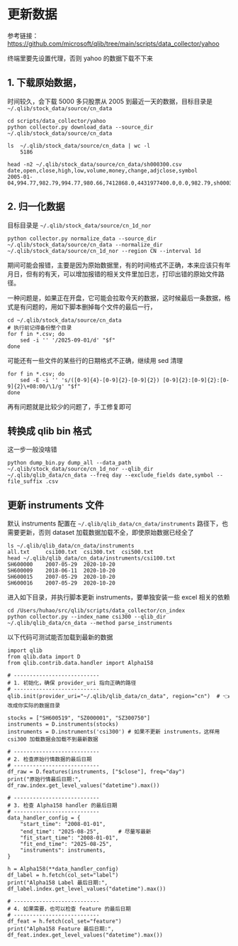 # 更新数据

参考链接：https://github.com/microsoft/qlib/tree/main/scripts/data_collector/yahoo

终端里要先设置代理，否则 yahoo 的数据下载不下来

## 1. 下载原始数据，

时间较久，会下载 5000 多只股票从 2005 到最近一天的数据，目标目录是 `~/.qlib/stock_data/source/cn_data`

    cd scripts/data_collector/yahoo
    python collector.py download_data --source_dir ~/.qlib/stock_data/source/cn_data

    ls  ~/.qlib/stock_data/source/cn_data | wc -l
        5186

    head -n2 ~/.qlib/stock_data/source/cn_data/sh000300.csv
    date,open,close,high,low,volume,money,change,adjclose,symbol
    2005-01-04,994.77,982.79,994.77,980.66,7412868.0,4431977400.0,0.0,982.79,sh000300        

## 2. 归一化数据

目标目录是 `~/.qlib/stock_data/source/cn_1d_nor`

    python collector.py normalize_data --source_dir ~/.qlib/stock_data/source/cn_data --normalize_dir ~/.qlib/stock_data/source/cn_1d_nor --region CN --interval 1d

期间可能会报错，主要是因为原始数据里，有的时间格式不正确，本来应该只有年月日，但有的有天，可以增加报错的相关文件里加日志，打印出错的原始文件路径。

一种问题是，如果正在开盘，它可能会拉取今天的数据，这时候最后一条数据，格式是有问题的，用如下脚本删掉每个文件的最后一行，

    cd ~/.qlib/stock_data/source/cn_data
    # 执行前记得备份整个目录
    for f in *.csv; do
        sed -i '' '/2025-09-01/d' "$f"
    done

可能还有一些文件的某些行的日期格式不正确，继续用 sed 清理

    for f in *.csv; do                  
        sed -E -i '' 's/([0-9]{4}-[0-9]{2}-[0-9]{2}) [0-9]{2}:[0-9]{2}:[0-9]{2}\+08:00/\1/g' "$f"
    done

再有问题就是比较少的问题了，手工修复即可

## 转换成 qlib bin 格式

这一步一般没啥错


    python dump_bin.py dump_all --data_path ~/.qlib/stock_data/source/cn_1d_nor --qlib_dir ~/.qlib/qlib_data/cn_data --freq day --exclude_fields date,symbol --file_suffix .csv

## 更新 instruments 文件

默认 instruments 配置在 `~/.qlib/qlib_data/cn_data/instruments` 路径下，也需要更新，否则 dataset 加载数据加载不全，即使原始数据已经全了

    ls ~/.qlib/qlib_data/cn_data/instruments
    all.txt		csi100.txt	csi300.txt	csi500.txt
    head ~/.qlib/qlib_data/cn_data/instruments/csi100.txt
    SH600000	2007-05-29	2020-10-20
    SH600009	2018-06-11	2020-10-20
    SH600015	2007-05-29	2020-10-20
    SH600016	2007-05-29	2020-10-20

进入如下目录，并执行脚本更新 instruments，要单独安装一些 excel 相关的依赖

    cd /Users/huhao/src/qlib/scripts/data_collector/cn_index
    python collector.py --index_name csi300 --qlib_dir ~/.qlib/qlib_data/cn_data --method parse_instruments

以下代码可测试能否加载到最新的数据

    import qlib
    from qlib.data import D
    from qlib.contrib.data.handler import Alpha158

    # ---------------------------
    # 1. 初始化，确保 provider_uri 指向正确的路径
    # ---------------------------
    qlib.init(provider_uri="~/.qlib/qlib_data/cn_data", region="cn")  # 👈 改成你实际的数据目录

    stocks = ["SH600519", "SZ000001", "SZ300750"]
    instruments = D.instruments(stocks)
    instruments = D.instruments('csi300') # 如果不更新 instruments，这样用 csi300 加载数据会加载不到最新数据

    # ---------------------------
    # 2. 检查原始行情数据的最后日期
    # ---------------------------
    df_raw = D.features(instruments, ["$close"], freq="day")
    print("原始行情最后日期:", df_raw.index.get_level_values("datetime").max())

    # ---------------------------
    # 3. 检查 Alpha158 handler 的最后日期
    # ---------------------------
    data_handler_config = {
        "start_time": "2008-01-01",
        "end_time": "2025-08-25",      # 尽量写最新
        "fit_start_time": "2008-01-01",
        "fit_end_time": "2025-08-25",
        "instruments": instruments,
    }

    h = Alpha158(**data_handler_config)
    df_label = h.fetch(col_set="label")
    print("Alpha158 Label 最后日期:", df_label.index.get_level_values("datetime").max())

    # ---------------------------
    # 4. 如果需要，也可以检查 feature 的最后日期
    # ---------------------------
    df_feat = h.fetch(col_set="feature")
    print("Alpha158 Feature 最后日期:", df_feat.index.get_level_values("datetime").max())